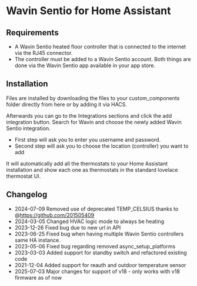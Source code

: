 # Wavin Sentio for Home Assistant

## Requirements
- A Wavin Sentio heated floor controller that is connected to the internet via the RJ45 connector.
- The controller must be added to a Wavin Sentio account. Both things are done via the Wavin Sentio app available in your app store.

## Installation
Files are installed by downloading the files to your custom_components folder directly from here or by adding it via HACS.

Afterwards you can go to the Integrations sections and click the add integration button. Search for Wavin and choose the newly added Wavin Sentio integration.

- First step will ask you to enter you username and password. 
- Second step will ask you to choose the location (controller) you want to add

It will automatically add all the thermostats to your Home Assistant installation and show each one as thermostats in the standard lovelace thermostat UI.

## Changelog
- 2024-07-09 Removed use of deprecated TEMP_CELSIUS thanks to @https://github.com/201505409 
- 2024-03-05 Changed HVAC logic mode to always be heating
- 2023-12-26 Fixed bug due to new url in API
- 2023-06-25 Fixed bug when having multiple Wavin Sentio controllers same HA instance.
- 2023-05-06 Fixed bug regarding removed async_setup_platforms
- 2023-03-03 Added support for standby switch and refactored existing code
- 2021-12-04 Added support for reauth and outdoor temperature sensor
- 2025-07-03 Major changes for support of v18 - only works with v18 firmware as of now
